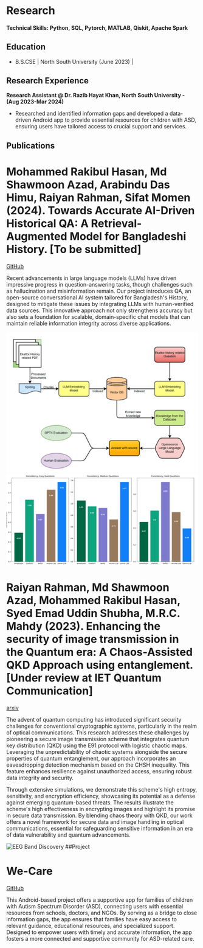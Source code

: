 # Research

#### Technical Skills: Python, SQL, Pytorch, MATLAB, Qiskit, Apache Spark

## Education 			        		
- B.S.CSE  | North South University (June 2023) | 

## Research Experience
**Research Assistant @ Dr. Razib Hayat Khan, North South University - (Aug 2023-Mar 2024)**
- Researched and identified information gaps and developed a data-driven Android app to provide essential resources for children with ASD, ensuring users have tailored access to crucial support and services.

## Publications
# Mohammed Rakibul Hasan, Md Shawmoon Azad, Arabindu Das Himu, Raiyan Rahman, Sifat Momen (2024). Towards Accurate AI-Driven Historical QA: A Retrieval-Augmented Model for Bangladeshi History. [To be submitted]
[GitHub](https://github.com/Remian-9080/Itihash-QA)

Recent advancements in large language models (LLMs) have driven impressive progress in question-answering tasks, though challenges such as hallucination and misinformation remain. Our project introduces QA, an open-source conversational AI system tailored for Bangladesh's History, designed to mitigate these issues by integrating LLMs with human-verified data sources. This innovative approach not only strengthens accuracy but also sets a foundation for scalable, domain-specific chat models that can maintain reliable information integrity across diverse applications.

![](assets/img/eqa.png)
![](assets/img/Screenshot.png)

# Raiyan Rahman, Md Shawmoon Azad, Mohammed Rakibul Hasan, Syed Emad Uddin Shubha, M.R.C. Mahdy (2023). Enhancing the security of image transmission in the Quantum era: A Chaos-Assisted QKD Approach using entanglement. [Under review at IET Quantum Communication]
[arxiv](https://arxiv.org/abs/2311.18471)

The advent of quantum computing has introduced significant security challenges for conventional cryptographic systems, particularly in the realm of optical communications. This research addresses these challenges by pioneering a secure image transmission scheme that integrates quantum key distribution (QKD) using the E91 protocol with logistic chaotic maps. Leveraging the unpredictability of chaotic systems alongside the secure properties of quantum entanglement, our approach incorporates an eavesdropping detection mechanism based on the CHSH inequality. This feature enhances resilience against unauthorized access, ensuring robust data integrity and security.

Through extensive simulations, we demonstrate this scheme's high entropy, sensitivity, and encryption efficiency, showcasing its potential as a defense against emerging quantum-based threats. The results illustrate the scheme's high effectiveness in encrypting images and highlight its promise in secure data transmission. By blending chaos theory with QKD, our work offers a novel framework for secure data and image handling in optical communications, essential for safeguarding sensitive information in an era of data vulnerability and quantum advancements.

![EEG Band Discovery](assets/img/sit.jpg)
##Project
# We-Care
[GitHub](https://github.com/Remian-9080/CSE-299_ASD-HELP)

This Android-based project offers a supportive app for families of children with Autism Spectrum Disorder (ASD), connecting users with essential resources from schools, doctors, and NGOs. By serving as a bridge to close information gaps, the app ensures that families have easy access to relevant guidance, educational resources, and specialized support. Designed to empower users with timely and accurate information, the app fosters a more connected and supportive community for ASD-related care.

